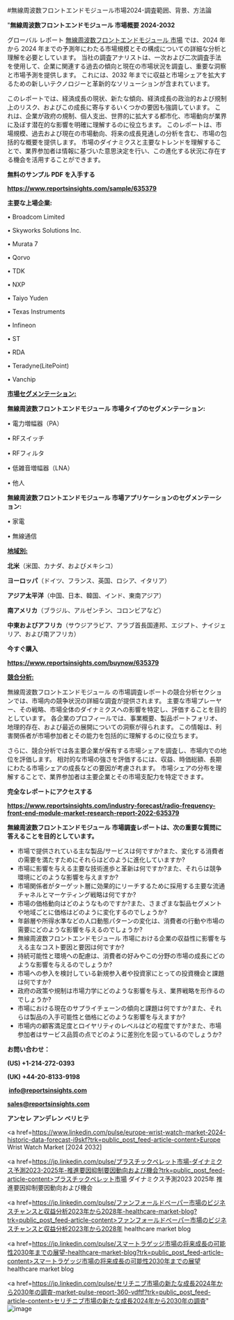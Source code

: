 #無線周波数フロントエンドモジュール市場2024-調査範囲、背景、方法論

"<strong>無線周波数フロントエンドモジュール 市場概要 2024-2032</strong>

グローバル レポート <a href=https://www.reportsinsights.com/sample/635379>無線周波数フロントエンドモジュール 市場</a> では、2024 年から 2024 年までの予測年にわたる市場規模とその構成についての詳細な分析と理解を必要としています。 当社の調査アナリストは、一次および二次調査手法を使用して、企業に関連する過去の傾向と現在の市場状況を調査し、重要な洞察と市場予測を提供します。 これには、2032 年までに収益と市場シェアを拡大​​するための新しいテクノロジーと革新的なソリューションが含まれています。

このレポートでは、経済成長の現状、新たな傾向、経済成長の政治的および規制上のリスク、およびこの成長に寄与するいくつかの要因も強調しています。 これは、企業が政府の規制、個人支出、世界的に拡大する都市化、市場動向が業界に及ぼす潜在的な影響を明確に理解するのに役立ちます。 このレポートは、市場規模、過去および現在の市場動向、将来の成長見通しの分析を含む、市場の包括的な概要を提供します。 市場のダイナミクスと主要なトレンドを理解することで、業界参加者は情報に基づいた意思決定を行い、この進化する状況に存在する機会を活用することができます。

<strong><b>無料のサンプル PDF を入手する</b></strong>

<a href=https://www.reportsinsights.com/sample/635379><strong><u>https://www.reportsinsights.com/sample/635379</u></strong></a>

<strong>主要な上場企業:</strong>

• Broadcom Limited

• Skyworks Solutions Inc.

• Murata 7

• Qorvo

• TDK

• NXP

• Taiyo Yuden

• Texas Instruments

• Infineon

• ST

• RDA

• Teradyne(LitePoint)

• Vanchip

<strong><u>市場セグメンテーション</u></strong><strong><u>:</u></strong>

<strong>無線周波数フロントエンドモジュール 市場タイプのセグメンテーション:</strong>

• 電力増幅器（PA）

• RFスイッチ

• RFフィルタ

• 低雑音増幅器（LNA）

• 他人

<strong>無線周波数フロントエンドモジュール 市場アプリケーションのセグメンテーション:</strong>

• 家電

• 無線通信

<strong><u>地域別</u></strong><strong><u>:</u></strong>

<strong>北米</strong>（米国、カナダ、およびメキシコ）

<strong>ヨーロッパ</strong>（ドイツ、フランス、英国、ロシア、イタリア）

<strong>アジア太平洋</strong>（中国、日本、韓国、インド、東南アジア）

<strong>南アメリカ</strong>（ブラジル、アルゼンチン、コロンビアなど）

<strong>中東およびアフリカ</strong>（サウジアラビア、アラブ首長国連邦、エジプト、ナイジェリア、および南アフリカ）

<strong>今すぐ購入</strong>

<a href=https://www.reportsinsights.com/buynow/635379><strong><u>https://www.reportsinsights.com/buynow/635379</u></strong></a>

<strong><u>競合分析:</u></strong>

無線周波数フロントエンドモジュール の市場調査レポートの競合分析セクションでは、市場内の競争状況の詳細な調査が提供されます。 主要な市場プレーヤー、その戦略、市場全体のダイナミクスへの影響を特定し、評価することを目的としています。 各企業のプロフィールでは、事業概要、製品ポートフォリオ、地理的存在、および最近の展開についての洞察が得られます。 この情報は、利害関係者が市場参加者とその能力を包括的に理解するのに役立ちます。

さらに、競合分析では各主要企業が保有する市場シェアを調査し、市場内での地位を評価します。 相対的な市場の強さを評価するには、収益、時価総額、長期にわたる市場シェアの成長などの要因が考慮されます。 市場シェアの分布を理解することで、業界参加者は主要企業とその市場支配力を特定できます。

<strong>完全なレポートにアクセスする</strong>

<a href=https://www.reportsinsights.com/industry-forecast/radio-frequency-front-end-module-market-research-report-2022-635379><strong><u><b>https://www.reportsinsights.com/industry-forecast/radio-frequency-front-end-module-market-research-report-2022-635379</b></u></strong></a>

<strong><b>無線周波数フロントエンドモジュール 市場調査レポートは、次の重要な質問に答えることを目的としています。</b></strong>
<ul>
  <li>市場で提供されている主な製品/サービスは何ですか?また、変化する消費者の需要を満たすためにそれらはどのように進化していますか?</li>
  <li>市場に影響を与える主要な技術進歩と革新は何ですか?また、それらは競争環境にどのような影響を与えますか?</li>
  <li>市場関係者がターゲット層に効果的にリーチするために採用する主要な流通チャネルとマーケティング戦略は何ですか?</li>
  <li>市場の価格動向はどのようなものですか?また、さまざまな製品セグメントや地域ごとに価格はどのように変化するのでしょうか?</li>
  <li>年齢層や所得水準などの人口動態パターンの変化は、消費者の行動や市場の需要にどのような影響を与えるのでしょうか?</li>
  <li>無線周波数フロントエンドモジュール 市場における企業の収益性に影響を与える主なコスト要因と要因は何ですか?</li>
  <li>持続可能性と環境への配慮は、消費者の好みやこの分野の市場の成長にどのような影響を与えるのでしょうか?</li>
  <li>市場への参入を検討している新規参入者や投資家にとっての投資機会と課題は何ですか?</li>
  <li>政府の政策や規制は市場力学にどのような影響を与え、業界戦略を形作るのでしょうか?</li>
  <li>市場における現在のサプライチェーンの傾向と課題は何ですか?また、それらは製品の入手可能性と価格にどのような影響を与えますか?</li>
  <li>市場内の顧客満足度とロイヤリティのレベルはどの程度ですか?また、市場参加者はサービス品質の点でどのように差別化を図っているのでしょうか?</li>
</ul>
<strong>お問い合わせ：</strong>

<strong>(US) +1-214-272-0393</strong>

<strong>(UK) +44-20-8133-9198</strong>

<strong> </strong><a href=info@reportsinsights.com><strong><u>info@reportsinsights.com</u></strong></a>

<a href=sales@reportsinsights.com><strong><u>sales@reportsinsights.com</u></strong></a>

<strong>アンセレ アンデレン ベリヒテ</strong>

<a href=https://www.linkedin.com/pulse/europe-wrist-watch-market-2024-historic-data-forecast-i9skf?trk=public_post_feed-article-content>Europe Wrist Watch Market [2024 2032]</a>

<a href=https://jp.linkedin.com/pulse/プラスチックペレット市場-ダイナミクス予測2023-2025年-推進要因抑制要因動向および機会?trk=public_post_feed-article-content>プラスチックペレット市場 ダイナミクス予測2023 2025年 推進要因抑制要因動向および機会</a>

<a href=https://jp.linkedin.com/pulse/ファンフォールドペーパー市場のビジネスチャンスと収益分析2023年から2028年-healthcare-market-blog?trk=public_post_feed-article-content>ファンフォールドペーパー市場のビジネスチャンスと収益分析2023年から2028年 healthcare market blog</a>

<a href=https://jp.linkedin.com/pulse/スマートラゲッジ市場の将来成長の可能性2030年までの展望-healthcare-market-blog?trk=public_post_feed-article-content>スマートラゲッジ市場の将来成長の可能性2030年までの展望 healthcare market blog</a>

<a href=https://jp.linkedin.com/pulse/セリチニブ市場の新たな成長2024年から2030年の調査-market-pulse-report-360-vdftf?trk=public_post_feed-article-content>セリチニブ市場の新たな成長2024年から2030年の調査</a>"
![image](https://github.com/aanak123/RIMarketer1/assets/158471119/8eefdc6e-ab20-4ff6-990c-06f44f11e58d)
